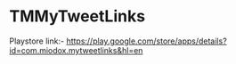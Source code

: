 # TMMyTweetLinks

Playstore link:- 
https://play.google.com/store/apps/details?id=com.miodox.mytweetlinks&hl=en
